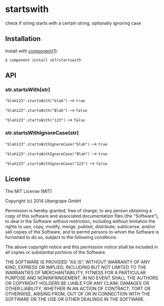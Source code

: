 
# startswith

  check if string starts with a certain string, optionally ignoring case

## Installation

  Install with [component(1)](http://component.io):

    $ component install sk7/startswith

## API

### str.startsWith(str)

`"blah123".startsWith("blah")` --> `true`

`"blah123".startsWith("Blah")` --> `false`

`"blah123".startsWith("123")` --> `false`

### str.startsWithIgnoreCase(str)

`"blah123".startsWithIgnoreCase("blah")` --> `true`

`"blah123".startsWithIgnoreCase("Blah")` --> `true`

`"blah123".startsWithIgnoreCase("123")` --> `false`

## License

  The MIT License (MIT)

  Copyright (c) 2014 Ubergrape GmbH

  Permission is hereby granted, free of charge, to any person obtaining a copy
  of this software and associated documentation files (the "Software"), to deal
  in the Software without restriction, including without limitation the rights
  to use, copy, modify, merge, publish, distribute, sublicense, and/or sell
  copies of the Software, and to permit persons to whom the Software is
  furnished to do so, subject to the following conditions:

  The above copyright notice and this permission notice shall be included in
  all copies or substantial portions of the Software.

  THE SOFTWARE IS PROVIDED "AS IS", WITHOUT WARRANTY OF ANY KIND, EXPRESS OR
  IMPLIED, INCLUDING BUT NOT LIMITED TO THE WARRANTIES OF MERCHANTABILITY,
  FITNESS FOR A PARTICULAR PURPOSE AND NONINFRINGEMENT. IN NO EVENT SHALL THE
  AUTHORS OR COPYRIGHT HOLDERS BE LIABLE FOR ANY CLAIM, DAMAGES OR OTHER
  LIABILITY, WHETHER IN AN ACTION OF CONTRACT, TORT OR OTHERWISE, ARISING FROM,
  OUT OF OR IN CONNECTION WITH THE SOFTWARE OR THE USE OR OTHER DEALINGS IN
  THE SOFTWARE.